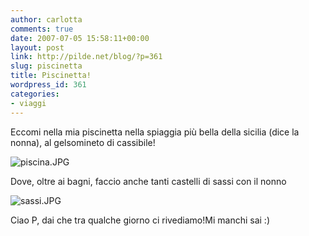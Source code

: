 ```yaml
---
author: carlotta
comments: true
date: 2007-07-05 15:58:11+00:00
layout: post
link: http://pilde.net/blog/?p=361
slug: piscinetta
title: Piscinetta!
wordpress_id: 361
categories:
- viaggi
---
```


Eccomi nella mia piscinetta nella spiaggia più bella della sicilia (dice la nonna), al gelsomineto di cassibile!

![piscina.JPG](http://pilde.net/blog/wp-content/uploads/2007/07/piscina.JPG)

Dove, oltre ai bagni, faccio anche tanti castelli di sassi con il nonno

![sassi.JPG](http://pilde.net/blog/wp-content/uploads/2007/07/sassi.JPG)

Ciao P, dai che tra qualche giorno ci rivediamo!Mi manchi sai :)
